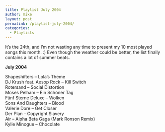 ```yaml
---
title: Playlist July 2004
author: mike
layout: post
permalink: /playlist-july-2004/
categories:
  - Playlists
---
```

It&#8217;s the 24th, and I&#8217;m not wasting any time to present my 10 most played songs this month. :) Even though the weather could be better, the list finally contains a lot of summer beats.

**July 2004**

Shapeshifters &#8211; Lola&#8217;s Theme  
DJ Krush feat. Aesop Rock &#8211; Kill Switch  
Rotersand &#8211; Social Distortion  
Moses Pelham &#8211; Ein Schöner Tag  
Fünf Sterne Deluxe &#8211; Wolken  
Sons And Daughters &#8211; Blood  
Valerie Dore &#8211; Get Closer  
Der Plan &#8211; Copyright Slavery  
Air &#8211; Alpha Beta Gaga (Mark Ronson Remix)  
Kylie Minogue &#8211; Chocolate
